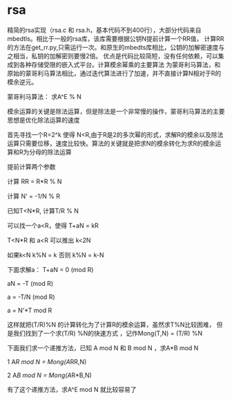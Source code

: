 # rsa
精简的rsa实现（rsa.c 和 rsa.h，基本代码不到400行），大部分代码来自mbedtls。相比于一般的rsa库，该库需要根据公钥N提前计算一个RR值，
计算RR的方法在get_rr.py,只需运行一次。和原生的mbedts库相比，公钥的加解密速度与之相当，私钥的加解密则要慢2倍。
优点是代码比较简短，没有任何依赖，可以集成到各种存储受限的嵌入式平台。计算模余幂乘的主要算法
为蒙哥利马算法，和原始的蒙哥利马算法相比，通过迭代算法进行了加速，并不直接计算N相对于R的模余逆元。

蒙哥利马算法：
求A^E % N

模余运算的关键是除法运算，但是除法是一个非常慢的操作，蒙哥利马算法的主要思想是优化除法运算的速度


首先寻找一个R=2^k 使得 N<R,由于R是2的多次幂的形式，求解R的模余以及除法运算只需要位移，速度比较快。算法的关键就是把求N的模余转化为求R的模余运算和R为分母的除法运算

提前计算两个参数

计算 RR  = R*R % N

计算 N'  = -1/N % R

已知T<N*R, 计算T/R % N

可以找一个a<R，使得 T+aN = kR  

T<N*R 和 a<R  可以推出 k<2N

如果k<N k%N = k 否则 k%N = k-N
  
下面求解a： 
T+aN = 0 (mod R)   

aN = -T (mod R)  

a = -T/N (mod R) 

a = N'*T mod R

这样就把(T/R)%N 的计算转化为了计算R的模余运算，虽然求T%N比较困难， 
但是我们找到了一个求(T/R) %N的快速方式 ，记作Mong(T,N) = (T/R) %N

下面我们求一个递推方法，已知 A mod N  和 B mod N ，求A*B mod N

1  A*R mod N =  Mong(A*RR,N)

2  A*B mod N = Mong(A*R*B,N)

有了这个递推方法，求A^E mod N 就比较容易了












